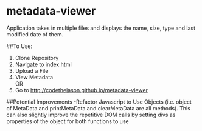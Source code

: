 # metadata-viewer

Application takes in multiple files and displays the name, size, type and last modified date of them. 

##To Use:
1. Clone Repository  
2. Navigate to index.html  
3. Upload a File  
4. View Metadata  
OR  
1. Go to http://codethejason.github.io/metadata-viewer   

##Potential Improvements
-Refactor Javascript to Use Objects (i.e. object of MetaData and printMetaData and clearMetaData are all methods). This can also slightly improve the repetitive DOM calls by setting divs as properties of the object for both functions to use